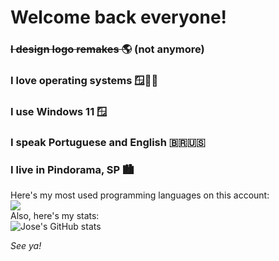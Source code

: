 
# Welcome back everyone!

### <s>I design logo remakes 🌎</s> (not anymore)

### I love operating systems 🪟🍎🐧

### I use Windows 11 🪟

### I speak Portuguese and English 🇧🇷🇺🇸

### I live in Pindorama, SP 🏙

Here's my most used programming languages on this account:
<br/>
<img src="https://github-readme-stats.vercel.app/api/top-langs/?username=JoseErnestoOnGithub" />
<br/>
Also, here's my stats:
<br/>
![Jose's GitHub stats](https://github-readme-stats.vercel.app/api?username=JoseErnestoOnGithub&show_icons=true)

_See ya!_
